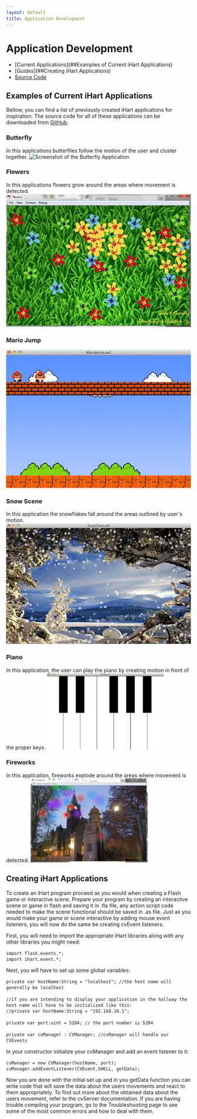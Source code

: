 ```yaml
---
layout: default
title: Application Development
---
```


# Application Development
* [Current Applications](##Examples of Current iHart Applications)
* [Guides](##Creating iHart Applications)
* [Source Code](https://github.com/ihart-mhc/ihart)

## Examples of Current iHart Applications
Bellow, you can find a list of previously created iHart applications for inspiration. The source code for all of these applications can be downloaded from [GitHub](https://github.com/ihart-mhc/ihart).

### Butterfly
In this applications butterflies follow the motion of the user and cluster together.
![Screenshot of the Butterfly Application](pics/butterfly.png)

### Flowers
In this applications flowers grow around the areas where movement is detected.
![Screenshot of the Flowers Application](pics/flowers.png)

### Mario Jump
![Screenshot of the MarioJump Application](pics/marioJump.png)

### Snow Scene
In this application the snowflakes fall around the areas outlined by user\'s motion.
![Screenshot of the Snows Scene Application](pics/snowScene.png)

### Piano
In this application, the user can play the piano by creating motion in front of the proper keys.
![Screenshot of the Piano Application](pics/piano.png)

### Fireworks
In this application, fireworks explode around the areas where movement is detected.
![Screenshot of the Fireworks Application](pics/fireworks.png)

## Creating iHart Applications
To create an iHart program proceed as you would when creating a Flash game or interactive scene. Prepare your program by creating an interactive scene or game in flash and saving it in .fla file, any action script code needed to make the scene functional should be saved in .as file. Just as you would make your game or scene interactive by adding mouse event listeners, you will now do the same be creating cvEvent listeners.

First, you will need to import the appropriate iHart libraries along with any other libraries you might need:

    import flash.events.*;
    import ihart.event.*;

Next, you will have to set up some global variables:

    private var hostName:String = "localhost"; //the host name will generally be localhost
    
    //if you are intending to display your application in the hallway the host name will have to be initialized like this:
    //private var hostName:String = "192.168.10.1";

    private var port:uint = 5204; // the port number is 5204

    private var cvManager : CVManager; //cvManager will handle our CVEvents

In your constructor initialize your cvManager and add an event listener to it:

    cvManager = new CVManager(hostName, port);
    cvManager.addEventListener(CVEvent.SHELL, getData);


Now you are done with the initial set up and in you getData function you can write code that will save the data about the users movements
and react to them appropriately. To find out more about the obtained data about the users movement, refer to the cvServer documentation.
If you are having trouble compiling your program, go to the Troubleshooting page to see some of the most common errors and how to deal
with them.
 

